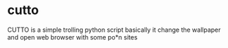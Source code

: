 # cutto

CUTTO is a simple trolling python script
basically it change the wallpaper and open web browser with some po*n sites 
